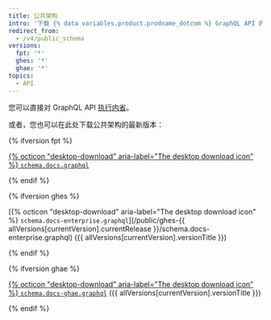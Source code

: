 ```yaml
---
title: 公共架构
intro: '下载 {% data variables.product.prodname_dotcom %} GraphQL API 的公共架构。'
redirect_from:
  - /v4/public_schema
versions:
  fpt: '*'
  ghes: '*'
  ghae: '*'
topics:
  - API
---
```


您可以直接对 GraphQL API [执行内省](/graphql/guides/introduction-to-graphql#discovering-the-graphql-api)。

或者，您也可以在此处下载公共架构的最新版本：

{% ifversion fpt %}

[{% octicon "desktop-download" aria-label="The desktop download icon" %} `schema.docs.graphql`](/public/schema.docs.graphql)

{% endif %}

{% ifversion ghes %}

[{% octicon "desktop-download" aria-label="The desktop download icon" %} `schema.docs-enterprise.graphql`](/public/ghes-{{ allVersions[currentVersion].currentRelease }}/schema.docs-enterprise.graphql) ({{ allVersions[currentVersion].versionTitle }})

{% endif %}

{% ifversion ghae %}

[{% octicon "desktop-download" aria-label="The desktop download icon" %} `schema.docs-ghae.graphql`](/public/ghae/schema.docs-ghae.graphql) ({{ allVersions[currentVersion].versionTitle }})

{% endif %}
